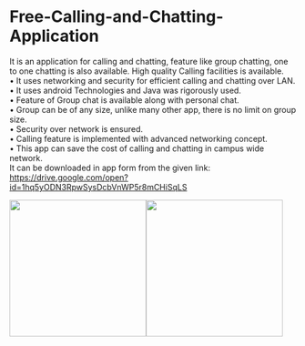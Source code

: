 # Free-Calling-and-Chatting-Application
It is an application for calling and chatting, feature like group chatting, one to one chatting is also available. High quality Calling facilities is available.\
• It uses networking and security for efficient calling and chatting over LAN. \
• It uses android Technologies and Java was rigorously used. \
• Feature of Group chat is available along with personal chat. \
• Group can be of any size, unlike many other app, there is no limit on group size. \
• Security over network is ensured. \
• Calling feature is implemented with advanced networking concept. \
• This app can save the cost of calling and chatting in campus wide network. \
It can be downloaded in app form from the given link:\
https://drive.google.com/open?id=1hq5yODN3RpwSysDcbVnWP5r8mCHiSqLS    


<img src="https://user-images.githubusercontent.com/40437267/83333468-1f401200-a2be-11ea-84db-95d0d896d184.png" width="240"><img src="https://user-images.githubusercontent.com/40437267/83423172-3dd21480-a448-11ea-9d7b-7f8027081bf0.jpg" width="240">
